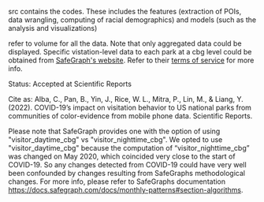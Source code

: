 src contains the codes. 
These includes the features (extraction of POIs, data wrangling, computing of racial demographics) and models (such as the analysis and visualizations)

refer to volume for all the data. Note that only aggregated data could be displayed. Specific vistation-level data to each park at a cbg level could be obtained from [SafeGraph's website](https://shop.safegraph.com/). Refer to their [terms of service](https://shop.safegraph.com/terms-of-service/) for more info. 

Status: Accepted at Scientific Reports


Cite as: Alba, C., Pan, B., Yin, J., Rice, W. L., Mitra, P., Lin, M., & Liang, Y. (2022). COVID-19’s impact on visitation behavior to US national parks from communities of color-evidence from mobile phone data. Scientific Reports. 




Please note that SafeGraph provides one with the option of using "visitor_daytime_cbg" vs "visitor_nighttime_cbg". We opted to use "visitor_daytime_cbg" because the computation of “visitor_nighttime_cbg” was changed on May 2020, which coincided very close to the start of COVID-19. So any changes detected from COVID-19 could have very well been confounded by changes resulting from SafeGraphs methodological changes. For more info, please refer to SafeGraphs documentation https://docs.safegraph.com/docs/monthly-patterns#section-algorithms. 

